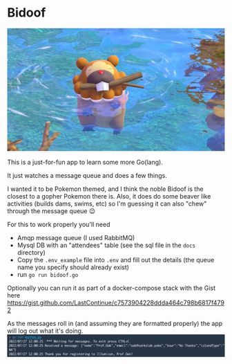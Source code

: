 # Bidoof
![Bidoof in water, holding a stick in its mouth](/docs/bidoof-chew.jpeg "a bidoof")

This is a just-for-fun app to learn some more Go(lang).

It just watches a message queue and does a few things.

I wanted it to be Pokemon themed, and I think the noble Bidoof is the closest to a gopher Pokemon there is.
Also, it does do some beaver like activities (builds dams, swims, etc) so I'm guessing it can also "chew" through the message queue 😉

For this to work properly you'll need
* Amqp message queue (I used RabbitMQ)
* Mysql DB with an "attendees" table (see the sql file in the `docs` directory)
* Copy the `.env_example` file into `.env` and fill out the details (the queue name you specify should already exist)
* run `go run bidoof.go`

Optionally you can run it as part of a docker-compose stack with the Gist here
https://gist.github.com/LastContinue/c7573904228ddda464c798b6817f4792

As the messages roll in (and assuming they are formatted properly) the app will log out what it's doing.
![Screenshot of application processing a message](/docs/helpful-screenshot.png "a screenshot")
